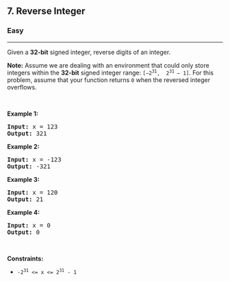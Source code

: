 <h2>7. Reverse Integer</h2><h3>Easy</h3><hr><div><p>Given a <strong>32-bit</strong> signed integer, reverse digits of an integer.</p>

<p><strong>Note:</strong> Assume we are dealing with an environment that could only store integers within the <strong>32-bit</strong> signed integer range: <code>[−2<sup>31</sup>,&nbsp; 2<sup>31&nbsp;</sup>− 1]</code>. For this problem, assume that your function returns <code>0</code> when the reversed integer overflows.</p>

<p>&nbsp;</p>
<p><strong>Example 1:</strong></p>
<pre><strong>Input:</strong> x = 123
<strong>Output:</strong> 321
</pre><p><strong>Example 2:</strong></p>
<pre><strong>Input:</strong> x = -123
<strong>Output:</strong> -321
</pre><p><strong>Example 3:</strong></p>
<pre><strong>Input:</strong> x = 120
<strong>Output:</strong> 21
</pre><p><strong>Example 4:</strong></p>
<pre><strong>Input:</strong> x = 0
<strong>Output:</strong> 0
</pre>
<p>&nbsp;</p>
<p><strong>Constraints:</strong></p>

<ul>
	<li><code>-2<sup>31</sup> &lt;= x &lt;= 2<sup>31</sup> - 1</code></li>
</ul>
</div>
